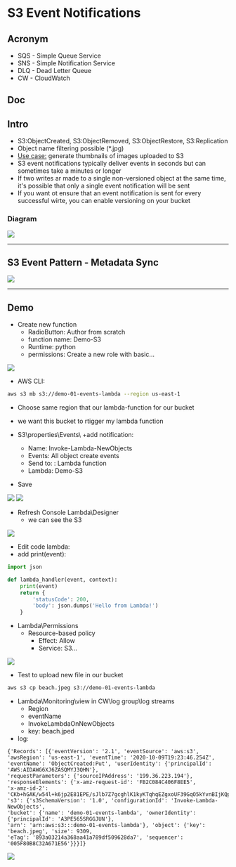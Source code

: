 # S3 Event Notifications

## Acronym
* SQS - Simple Queue Service
* SNS - Simple Notification Service
* DLQ - Dead Letter Queue
* CW - CloudWatch

## Doc

## Intro
* S3:ObjectCreated, S3:ObjectRemoved, S3:ObjectRestore, S3:Replication
* Object name filtering possible (*.jpg)
* <ins>Use case:</ins> generate thumbnails of images uploaded to S3
* S3 event notifications typically deliver events in seconds but can sometimes take a minutes or longer
* If two writes ar made to a single non-versioned object at the same time, it's possible that only a single event notification 
  will be sent
* If you want ot ensure that an event notification is sent for every successful wirte, you can enable versioning on your
  bucket

### Diagram
[<img src="https://i.imgur.com/zRbt97y.png">](https://i.imgur.com/zRbt97y.png)

---

## S3 Event Pattern - Metadata Sync
[<img src="https://i.imgur.com/fQ8Omn1.png">](https://i.imgur.com/fQ8Omn1.png)

---

## Demo
* Create new function
    * RadioButton: Author from scratch
    * function name: Demo-S3
    * Runtime: python
    * permissions: Create a new role with basic...
    
[<img src="https://i.imgur.com/ry7zRns.png">](https://i.imgur.com/ry7zRns.png)

* AWS CLI:
````bash
aws s3 mb s3://demo-01-events-lambda --region us-east-1
````
* Choose same region that our lambda-function for our bucket

* we want this bucket to rtigger my lambda function

* S3\properties\Events\ +add notification:
    * Name: Invoke-Lambda-NewObjects
    * Events: All object create events
    * Send to: : Lambda function
    * Lambda: Demo-S3
* Save

[<img src="https://i.imgur.com/GQG3dHL.png">](https://i.imgur.com/GQG3dHL.png)
[<img src="https://i.imgur.com/HaFe5V3.png">](https://i.imgur.com/HaFe5V3.png)

* Refresh Console Lambda\Designer
    * we can see the S3
    
[<img src="https://i.imgur.com/LNcmeSz.png">](https://i.imgur.com/LNcmeSz.png)

* Edit code lambda:
* add print(event):
````python
import json

def lambda_handler(event, context):
    print(event)
    return {
        'statusCode': 200,
        'body': json.dumps('Hello from Lambda!')
    }

````
* Lambda\Permissions
    * Resource-based policy
        * Effect: Allow
        * Service: S3...

[<img src="https://i.imgur.com/i3bHhcQ.png">](https://i.imgur.com/i3bHhcQ.png)

* Test to upload new file in our bucket
````bash
aws s3 cp beach.jpeg s3://demo-01-events-lambda
````

* Lambda\Monitoring\view in CW\log group\log streams
    * Region
    * eventName
    * InvokeLambdaOnNewObjects
    * key: beach.jped
* log:
````log
{'Records': [{'eventVersion': '2.1', 'eventSource': 'aws:s3', 'awsRegion': 'us-east-1', 'eventTime': '2020-10-09T19:23:46.254Z',
'eventName': 'ObjectCreated:Put', 'userIdentity': {'principalId': 'AWS:AIDAWG6XJ6ZASQMYJ3QHN'},
'requestParameters': {'sourceIPAddress': '199.36.223.194'}, 'responseElements': {'x-amz-request-id': 'FB2C084C406F8EE5',
'x-amz-id-2': 'CKb+hGAK/w54l+k6jp2E81EPE/sJlb7Z7gcghlK1kyKTqhqEZgxoUF39GqO5kYvnBIjKQp0kkqV7nz8TEJ+pqbWgKnxEXnCTtiV8KWaQwKY='},
's3': {'s3SchemaVersion': '1.0', 'configurationId': 'Invoke-Lambda-NewObjects',
'bucket': {'name': 'demo-01-events-lambda', 'ownerIdentity': {'principalId': 'A3PE565SRGGJUN'},
'arn': 'arn:aws:s3:::demo-01-events-lambda'}, 'object': {'key': 'beach.jpeg', 'size': 9309,
'eTag': '893a03214a368aa41a789df509628da7', 'sequencer': '005F80B8C32A671E56'}}}]}
````

[<img src="https://i.imgur.com/E6lhBI8.png">](https://i.imgur.com/E6lhBI8.png)
